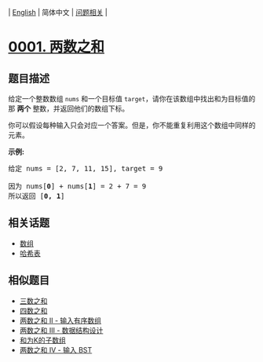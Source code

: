 
| [English](README_EN.md) | 简体中文 | [问题相关](QUESTION.md) |
# [0001. 两数之和](https://leetcode-cn.com/problems/two-sum/)
## 题目描述
<p>给定一个整数数组 <code>nums</code>&nbsp;和一个目标值 <code>target</code>，请你在该数组中找出和为目标值的那&nbsp;<strong>两个</strong>&nbsp;整数，并返回他们的数组下标。</p>

<p>你可以假设每种输入只会对应一个答案。但是，你不能重复利用这个数组中同样的元素。</p>

<p><strong>示例:</strong></p>

<pre>给定 nums = [2, 7, 11, 15], target = 9

因为 nums[<strong>0</strong>] + nums[<strong>1</strong>] = 2 + 7 = 9
所以返回 [<strong>0, 1</strong>]
</pre>

## 相关话题
- [数组](https://leetcode-cn.com/tag/array)
- [哈希表](https://leetcode-cn.com/tag/hash-table)
## 相似题目
- [三数之和](../0015/README.md)
- [四数之和](../0018/README.md)
- [两数之和 II - 输入有序数组](../0167/README.md)
- [两数之和 III - 数据结构设计](../0170/README.md)
- [和为K的子数组](../0560/README.md)
- [两数之和 IV - 输入 BST](../0653/README.md)
